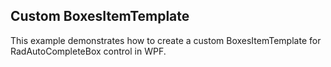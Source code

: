 ## Custom BoxesItemTemplate
This example demonstrates how to create a custom BoxesItemTemplate for RadAutoCompleteBox control in WPF.

[//]: <keywords:customization>